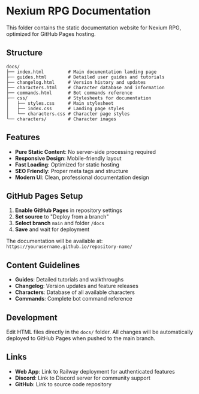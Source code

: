 # Nexium RPG Documentation

This folder contains the static documentation website for Nexium RPG, optimized for GitHub Pages hosting.

## Structure

```
docs/
├── index.html         # Main documentation landing page
├── guides.html        # Detailed user guides and tutorials
├── changelog.html     # Version history and updates
├── characters.html    # Character database and information
├── commands.html      # Bot commands reference
├── css/               # Stylesheets for documentation
│   ├── styles.css     # Main stylesheet
│   ├── index.css      # Landing page styles
│   └── characters.css # Character page styles
└── characters/        # Character images
```

## Features

- **Pure Static Content**: No server-side processing required
- **Responsive Design**: Mobile-friendly layout
- **Fast Loading**: Optimized for static hosting
- **SEO Friendly**: Proper meta tags and structure
- **Modern UI**: Clean, professional documentation design

## GitHub Pages Setup

1. **Enable GitHub Pages** in repository settings
2. **Set source** to "Deploy from a branch"
3. **Select branch** `main` and folder `/docs`
4. **Save** and wait for deployment

The documentation will be available at: `https://yourusername.github.io/repository-name/`

## Content Guidelines

- **Guides**: Detailed tutorials and walkthroughs
- **Changelog**: Version updates and feature releases
- **Characters**: Database of all available characters
- **Commands**: Complete bot command reference

## Development

Edit HTML files directly in the `docs/` folder. All changes will be automatically deployed to GitHub Pages when pushed to the main branch.

## Links

- **Web App**: Link to Railway deployment for authenticated features
- **Discord**: Link to Discord server for community support
- **GitHub**: Link to source code repository
